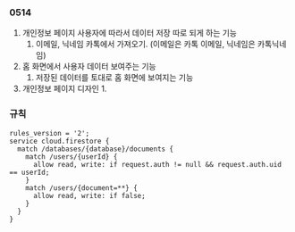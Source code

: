 ### 0514

1. 개인정보 페이지 사용자에 따라서 데이터 저장 따로 되게 하는 기능
   1. 이메일, 닉네임 카톡에서 가져오기. (이메일은 카톡 이메일, 닉네임은 카톡닉네임)
3. 홈 화면에서 사용자 데이터 보여주는 기능
   1. 저장된 데이터를 토대로 홈 화면에 보여지는 기능
5. 개인정보 페이지 디자인
   1. 



### 규칙
```
rules_version = '2';
service cloud.firestore {
  match /databases/{database}/documents {
    match /users/{userId} {
      allow read, write: if request.auth != null && request.auth.uid == userId;
    }
    match /users/{document=**} {
      allow read, write: if false;
    }
  }
}
```
